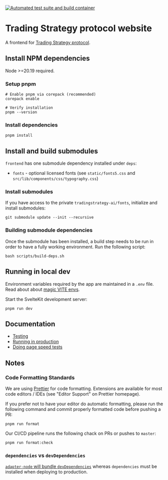 [![Automated test suite and build container](https://github.com/tradingstrategy-ai/frontend/actions/workflows/javascript.yml/badge.svg)](https://github.com/tradingstrategy-ai/frontend/actions/workflows/javascript.yml)

# Trading Strategy protocol website

A frontend for [Trading Strategy protocol](https://tradingstrategy.ai).

## Install NPM dependencies

Node >=20.19 required.

### Setup pnpm

```shell
# Enable pnpm via corepack (recommended)
corepack enable

# Verify installation
pnpm --version
```

### Install dependencies

```shell
pnpm install
```

## Install and build submodules

`frontend` has one submodule dependency installed under `deps`:

- `fonts` - optional licensed fonts (see `static/fonts5.css` and `src/lib/components/css/typography.css`)

### Install submodules

If you have access to the private `tradingstrategy-ai/fonts`, initialize and install submodules:

```shell
git submodule update --init --recursive
```

### Building submodule dependencies

Once the submodule has been installed, a build step needs to be run in order to have a fully
working environment. Run the following script:

```shell
bash scripts/build-deps.sh
```

## Running in local dev

Environment variables required by the app are maintained in a `.env` file. Read about about
[magic VITE envs](https://stackoverflow.com/questions/68479217/how-to-load-environment-variables-in-svelte).

Start the SvelteKit development server:

```shell
pnpm run dev
```

## Documentation

- [Testing](./docs/tests.md)
- [Running in production](./docs/docker.md)
- [Doing page speed tests](./docs/speed.md)

## Notes

### Code Formatting Standards

We are using [Prettier](https://prettier.io/) for code formatting. Extensions are available for
most code editors / IDEs (see "Editor Support" on Prettier homepage).

If you prefer not to have your editor do automatic formatting, please run the following command and
commit properly formatted code before pushing a PR:

```shell
pnpm run format
```

Our CI/CD pipeline runs the following chack on PRs or pushes to `master`:

```shell
pnpm run format:check
```

### `dependencies` vs `devDependencies`

[`adapter-node` will bundle `devDependencies`](https://github.com/sveltejs/kit/tree/master/packages/adapter-node#deploying) whereas `dependencies` must be installed when deploying to production.

